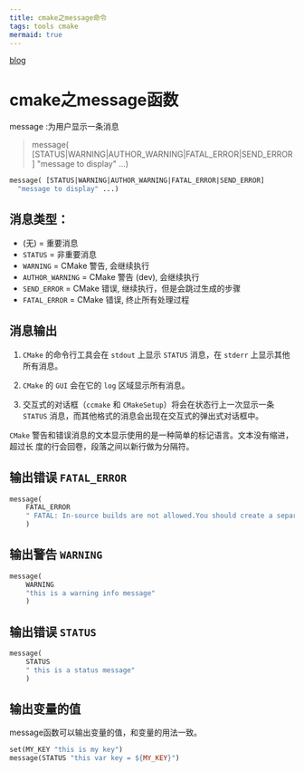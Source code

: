```yaml
---
title: cmake之message命令
tags: tools cmake
mermaid: true
---
```


[blog](https://blog.csdn.net/hp_cpp/article/details/110373926)

# cmake之message函数
message :为用户显示一条消息
> message( [STATUS|WARNING|AUTHOR_WARNING|FATAL_ERROR|SEND_ERROR]
  "message to display" ...)
```makefile
message( [STATUS|WARNING|AUTHOR_WARNING|FATAL_ERROR|SEND_ERROR]
  "message to display" ...)
```

## 消息类型：
* (无) = 重要消息
* `STATUS` = 非重要消息
* `WARNING` = CMake 警告, 会继续执行
* `AUTHOR_WARNING` = CMake 警告 (dev), 会继续执行
* `SEND_ERROR` = CMake 错误, 继续执行，但是会跳过生成的步骤
* `FATAL_ERROR` = CMake 错误, 终止所有处理过程
## 消息输出
1. `CMake` 的命令行工具会在 `stdout` 上显示 `STATUS` 消息，在 `stderr` 上显示其他所有消息。

2. `CMake` 的 `GUI` 会在它的 `log` 区域显示所有消息。
3. 交互式的对话框（`ccmake` 和 `CMakeSetup`）将会在状态行上一次显示一条 `STATUS` 消息，而其他格式的消息会出现在交互式的弹出式对话框中。

`CMake` 警告和错误消息的文本显示使用的是一种简单的标记语言。文本没有缩进，超过长
度的行会回卷，段落之间以新行做为分隔符。

## 输出错误 `FATAL_ERROR`
```makefile
message(
    FATAL_ERROR 
    " FATAL: In-source builds are not allowed.You should create a separate directory for build files." 
    )
```
## 输出警告 `WARNING`
```makefile
message(
    WARNING 
    "this is a warning info message" 
    )
```

## 输出错误 `STATUS`
```makefile
message(
    STATUS 
    " this is a status message" 
    )
```

## 输出变量的值
message函数可以输出变量的值，和变量的用法一致。
```makefile
set(MY_KEY "this is my key")
message(STATUS "this var key = ${MY_KEY}")
```